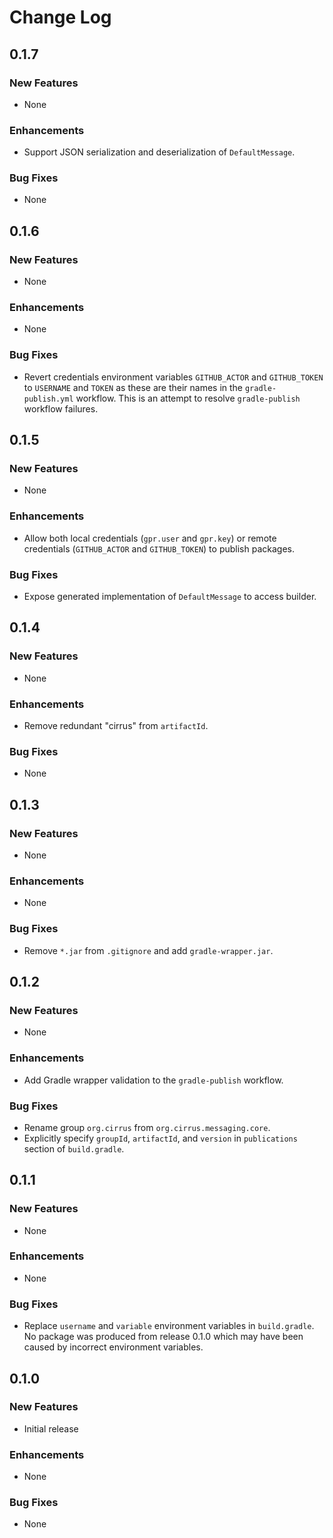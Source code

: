 # Change Log

## __0.1.7__

### New Features

- None

### Enhancements

- Support JSON serialization and deserialization of `DefaultMessage`.

### Bug Fixes

- None

## __0.1.6__

### New Features

- None

### Enhancements

- None

### Bug Fixes

- Revert credentials environment variables `GITHUB_ACTOR` and `GITHUB_TOKEN` to `USERNAME` and
  `TOKEN` as these are their names in the `gradle-publish.yml` workflow. This is an attempt to
  resolve `gradle-publish` workflow failures.

## __0.1.5__

### New Features

- None

### Enhancements

- Allow both local credentials (`gpr.user` and `gpr.key`) or remote credentials (`GITHUB_ACTOR`
  and `GITHUB_TOKEN`) to publish packages.

### Bug Fixes

- Expose generated implementation of `DefaultMessage` to access builder.

## __0.1.4__

### New Features

- None

### Enhancements

- Remove redundant "cirrus" from `artifactId`.

### Bug Fixes

- None

## __0.1.3__

### New Features

- None

### Enhancements

- None

### Bug Fixes

- Remove `*.jar` from `.gitignore` and add `gradle-wrapper.jar`.

## __0.1.2__

### New Features

- None

### Enhancements

- Add Gradle wrapper validation to the `gradle-publish` workflow.

### Bug Fixes

- Rename group `org.cirrus` from `org.cirrus.messaging.core`.
- Explicitly specify `groupId`, `artifactId`, and `version` in `publications` section
  of `build.gradle`.

## __0.1.1__

### New Features

- None

### Enhancements

- None

### Bug Fixes

- Replace `username` and `variable` environment variables in `build.gradle`. No package was produced
  from release 0.1.0 which may have been caused by incorrect environment variables.

## __0.1.0__

### New Features

- Initial release

### Enhancements

- None

### Bug Fixes

- None
